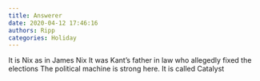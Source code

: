 ```yaml
---
title: Answerer
date: 2020-04-12 17:46:16
authors: Ripp
categories: Holiday
---
```


 It is Nix as in James Nix
It was Kant’s father in law who allegedly fixed the elections
The political machine is strong here.  It is called Catalyst
